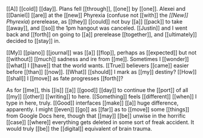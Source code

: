 


[[A]] [[cold]] [[day]]. Plans fell [[through]], [[one]] by [[one]]. Alexei and [[Daniel]] [[are]] at the [[new]] Phyrexia (confuse not [[with]] the *[[New]] Phyrexia*) prerelease, as [[they]] [[could]] not buy [[a]] [[pack]] to take [[away]], and [[so]] the 1pm hangout was canceled. [[Justin]] and I went back and [[forth]] on going to [[a]] prerelease [[together]], and [[ultimately]] decided to [[stay]] in.

[[My]] [[piano]] [[journal]] was [[a]] [[flop]], perhaps as [[expected]] but not [[without]] [[much]] sadness and ire from [[me]]. Sometimes I [[wonder]] [[what]] I [[have]] that the world wants. [[True]] believers [[came]] easier before [[than]] [[now]]. [[What]] [[should]] I mark as [[my]] destiny? [[How]] [[shall]] I [[move]] as fate progresses [[forth]]?

As for [[me]], this [[is]] [[a]] [[good]] [[day]] to continue the [[port]] of all [[my]] [[other]] [[writing]] to here. [[Something]] feels [[different]] [[when]] I type in here, truly. [[Good]] interfaces [[make]] [[a]] huge difference, apparently. I might [[even]] [[go]] as [[far]] as to [[move]] some [[things]] from Google Docs here, though that [[may]] [[be]] unwise in the horrific [[case]] [[where]] everything gets deleted in some sort of freak accident. It would truly [[be]] the [[digital]] equivalent of brain trauma.

